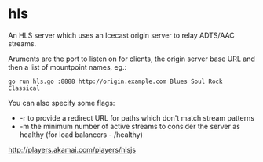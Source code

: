 # hls

An HLS server which uses an Icecast origin server to relay ADTS/AAC streams.

Aruments are the port to listen on for clients, the origin server base URL and then a list of mountpoint names, eg.:

`go run hls.go :8888 http://origin.example.com Blues Soul Rock Classical`

You can also specify some flags:

* -r <url> to provide a redirect URL for paths which don't match stream patterns
* -m <number> the minimum number of active streams to consider the server as healthy (for load balancers - /healthy)


http://players.akamai.com/players/hlsjs
